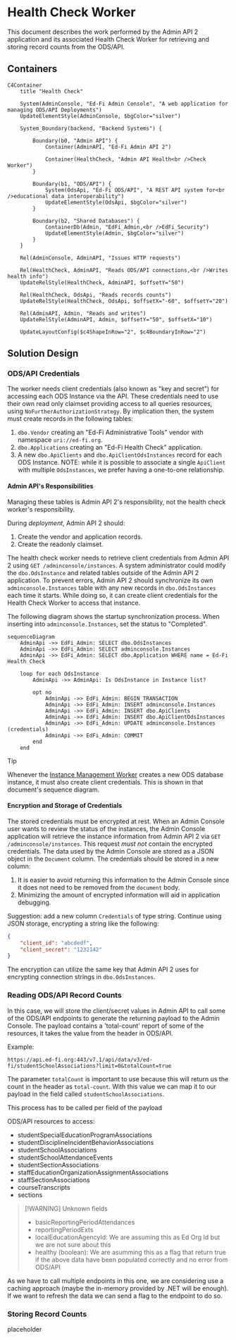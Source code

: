 # Health Check Worker

This document describes the work performed by the Admin API 2 application and
its associated Health Check Worker for retrieving and storing record counts from
the ODS/API.

## Containers

```mermaid
C4Container
    title "Health Check"

    System(AdminConsole, "Ed-Fi Admin Console", "A web application for managing ODS/API Deployments")
    UpdateElementStyle(AdminConsole, $bgColor="silver")

    System_Boundary(backend, "Backend Systems") {

        Boundary(b0, "Admin API") {
            Container(AdminAPI, "Ed-Fi Admin API 2")

            Container(HealthCheck, "Admin API Health<br />Check Worker")
        }

        Boundary(b1, "ODS/API") {
            System(OdsApi, "Ed-Fi ODS/API", "A REST API system for<br />educational data interoperability")
            UpdateElementStyle(OdsApi, $bgColor="silver")
        }

        Boundary(b2, "Shared Databases") {
            ContainerDb(Admin, "EdFi_Admin,<br />EdFi_Security")
            UpdateElementStyle(Admin, $bgColor="silver")
        }
    }
    
    Rel(AdminConsole, AdminAPI, "Issues HTTP requests")

    Rel(HealthCheck, AdminAPI, "Reads ODS/API connections,<br />Writes health info")
    UpdateRelStyle(HealthCheck, AdminAPI, $offsetY="50")

    Rel(HealthCheck, OdsApi, "Reads records counts")
    UpdateRelStyle(HealthCheck, OdsApi, $offsetX="-60", $offsetY="20")
    
    Rel(AdminAPI, Admin, "Reads and writes")
    UpdateRelStyle(AdminAPI, Admin, $offsetY="50", $offsetX="10")

    UpdateLayoutConfig($c4ShapeInRow="2", $c4BoundaryInRow="2")
```

## Solution Design

### ODS/API Credentials

The worker needs client credentials (also known as "key and secret") for
accessing each ODS Instance via the API. These credentials need to use their own
read only claimset providing access to all queries resources, using
`NoFurtherAuthorizationStrategy`. By implication then, the system must create
records in the following tables:

1. `dbo.Vendor` creating an "Ed-Fi Administrative Tools" vendor with namespace
   `uri://ed-fi.org`.
2. `dbo.Applications` creating an "Ed-Fi Health Check" application.
3. A new `dbo.ApiClients` and `dbo.ApiClientOdsInstances` record for each ODS
   Instance. NOTE: while it is possible to associate a single `ApiClient` with
   multiple `OdsInstances`, we prefer having a one-to-one relationship.

#### Admin API's Responsibilities

Managing these tables is Admin API 2's responsibility, not the health check
worker's responsibility.

During _deployment_, Admin API 2 should:

1. Create the vendor and application records.
2. Create the readonly claimset.

The health check worker needs to retrieve client credentials from Admin API 2
using `GET /adminconsole/instances`. A system administrator could modify the
`dbo.OdsInstance` and related tables outside of the Admin API 2 application. To
prevent errors, Admin API 2 should synchronize its own `adminconsole.Instances`
table with any new records in `dbo.OdsInstances` each time it starts. While
doing so, it can create client credentials for the Health Check Worker to access
that instance.

The following diagram shows the startup synchronization process. When inserting
into `adminconsole.Instances`, set the status to "Completed".

```mermaid
sequenceDiagram
    AdminApi ->> EdFi_Admin: SELECT dbo.OdsInstances
    AdminApi ->> EdFi_Admin: SELECT adminconsole.Instances
    AdminApi ->> EdFi_Admin: SELECT dbo.Application WHERE name = Ed-Fi Health Check

    loop for each OdsInstance
        AdminApi ->> AdminApi: Is OdsInstance in Instance list?

        opt no
            AdminApi ->> EdFi_Admin: BEGIN TRANSACTION
            AdminApi ->> EdFi_Admin: INSERT adminconsole.Instances
            AdminApi ->> EdFi_Admin: INSERT dbo.ApiClients
            AdminApi ->> EdFi_Admin: INSERT dbo.ApiClientOdsInstances
            AdminApi ->> EdFi_Admin: UPDATE adminconsole.Instances (credentials)
            AdminApi ->> EdFi_Admin: COMMIT
        end
    end
```

> [!TIP]
> Whenever the [Instance Management Worker](./INSTANCE-MANAGEMENT.md) creates a
> new ODS database instance, it must also create client credentials. This is shown
> in that document's sequence diagram.

#### Encryption and Storage of Credentials

The stored credentials must be encrypted at rest. When an Admin Console user
wants to review the status of the instances, the Admin Console application will
retrieve the instance information from Admin API 2 via `GET
/adminconsole/instances`. This request _must not_ contain the encrypted
credentials. The data used by the Admin Console are stored as a JSON object in
the `Document` column. The credentials should be stored in a new column:

1. It is easier to avoid returning this information to the Admin Console since
   it does not need to be removed from the `document` body.
2. Minimizing the amount of encrypted information will aid in application
   debugging.

Suggestion: add a new column `Credentials` of type string. Continue using JSON
storage, encrypting a string like the following:

```json
{
    "client_id": "abcdedf",
    "client_secret": "1232142"
}
```

The encryption can utilize the same key that Admin API 2 uses for encrypting
connection strings in `dbo.OdsInstances`.

### Reading ODS/API Record Counts

In this case, we will store the client/secret values in Admin API to call some
of the ODS/API endpoints to generate the returning payload to the Admin Console.
The payload contains a 'total-count' report of some of the resources, it takes
the value from the header in ODS/API.

Example:

```none
https://api.ed-fi.org:443/v7.1/api/data/v3/ed-fi/studentSchoolAssociations?limit=0&totalCount=true
```

The parameter `totalCount` is important to use because this will return us the
count in the header as `total-count`. With this value we can map it to our
payload in the field called `studentSchoolAssociations`.

This process has to be called per field of the payload

ODS/API resources to access:

* studentSpecialEducationProgramAssociations
* studentDisciplineIncidentBehaviorAssociations
* studentSchoolAssociations
* studentSchoolAttendanceEvents
* studentSectionAssociations
* staffEducationOrganizationAssignmentAssociations
* staffSectionAssociations
* courseTranscripts
* sections

> [!WARNING] Unknown fields
>
> * basicReportingPeriodAttendances
> * reportingPeriodExts
> * localEducationAgencyId: We are assuming this as Ed Org Id but we are not sure about this
> * healthy (boolean): We are asumming this as a flag that return true if the above data have been populated correctly and no error from ODS/API

As we have to call multiple endpoints in this one, we are considering use a
caching approach (maybe the in-memory provided by .NET will be enough). If we
want to refresh the data we can send a flag to the endpoint to do so.

### Storing Record Counts

placeholder
